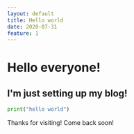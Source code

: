 ```yaml
---
layout: default
title: Hello world
date: 2020-07-31
feature: 1
---
```


# Hello everyone!
## I'm just setting up my blog!

```python
print("hello world")
```
Thanks for visiting! Come back soon!
